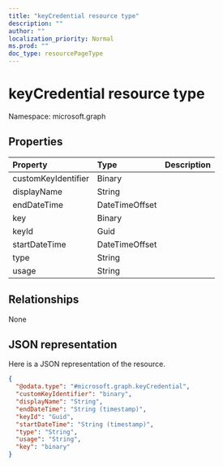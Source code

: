```yaml
---
title: "keyCredential resource type"
description: ""
author: ""
localization_priority: Normal
ms.prod: ""
doc_type: resourcePageType
---
```


# keyCredential resource type


Namespace: microsoft.graph



## Properties
|Property|Type|Description|
|:---|:---|:---|
|customKeyIdentifier|Binary||
|displayName|String||
|endDateTime|DateTimeOffset||
|key|Binary||
|keyId|Guid||
|startDateTime|DateTimeOffset||
|type|String||
|usage|String||

## Relationships
None

## JSON representation
Here is a JSON representation of the resource.
<!-- {
  "blockType": "resource",
  "@odata.type": "microsoft.graph.keyCredential"
}
-->
``` json
{
  "@odata.type": "#microsoft.graph.keyCredential",
  "customKeyIdentifier": "binary",
  "displayName": "String",
  "endDateTime": "String (timestamp)",
  "keyId": "Guid",
  "startDateTime": "String (timestamp)",
  "type": "String",
  "usage": "String",
  "key": "binary"
}
```

